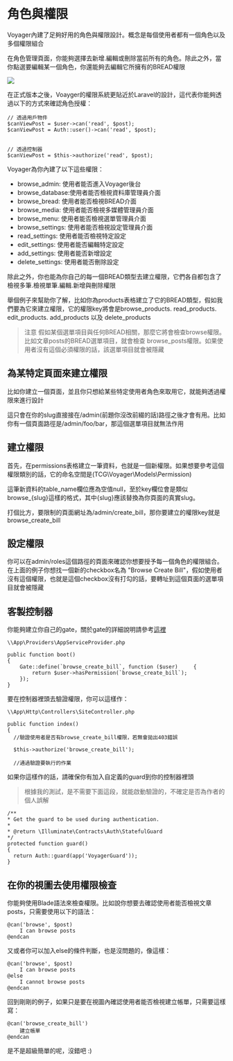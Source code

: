 # 角色與權限

Voyager內建了足夠好用的角色與權限設計。概念是每個使用者都有一個角色以及多個權限組合

在角色管理頁面，你能夠選擇去新增.編輯或刪除當前所有的角色。除此之外，當你點選要編輯某一個角色，你還能夠去編輯它所擁有的BREAD權限

![](https://i.imgur.com/jj0R42n.png)

在正式版本之後，Voayger的權限系統更貼近於Laravel的設計，這代表你能夠透過以下的方式來確認角色授權：

```
// 透過用戶物件
$canViewPost = $user->can('read', $post);
$canViewPost = Auth::user()->can('read', $post);


// 透過控制器
$canViewPost = $this->authorize('read', $post);
```

Voyager為你內建了以下這些權限：

* browse\_admin: 使用者能否進入Voyager後台
* browse\_database:使用者能否檢視資料庫管理員介面
* browse\_bread: 使用者能否檢視BREAD介面
* browse\_media: 使用者能否檢視多媒體管理員介面
* browse\_menu: 使用者能否檢視選單管理員介面
* browse\_settings: 使用者能否檢視設定管理員介面
* read\_settings: 使用者能否檢視特定設定
* edit\_settings: 使用者能否編輯特定設定
* add\_settings: 使用者能否新增設定
* delete\_settings: 使用者能否刪除設定

除此之外，你也能為你自己的每一個BREAD類型去建立權限，它們各自都包含了檢視多筆.檢視單筆.編輯.新增與刪除權限

舉個例子來幫助你了解，比如你為products表格建立了它的BREAD類型，假如我們要為它來建立權限，它的權限key將會是browse\_products. read\_products. edit\_products. add\_products 以及 delete\_products

> 注意 假如某個選單項目與任何BREAD相關，那麼它將會檢查browse權限。比如文章posts的BREAD選單項目，就會檢查 browse\_posts權限。如果使用者沒有這個必須權限的話，該選單項目就會被隱藏

## 為某特定頁面來建立權限

比如你建立一個頁面，並且你只想給某些特定使用者角色來取用它，就能夠透過權限來進行設計

這只會在你的slug直接接在/admin\(前題你沒改前綴的話\)路徑之後才會有用。比如你有一個頁面路徑是/admin/foo/bar，那這個選單項目就無法作用

## 建立權限

首先，在permissions表格建立一筆資料，也就是一個新權限。如果想要參考這個權限類別的話，它的命名空間是\(TCG\Voyager\Models\Permission\)

這筆新資料的table_name欄位應為空值null，至於key欄位會是類似browse_{slug}這樣的格式，其中{slug}應該替換為你頁面的真實slug。

打個比方，要限制的頁面網址為/admin/create\_bill，那你要建立的權限key就是browse\_create\_bill

## 設定權限

你可以在admin/roles這個路徑的頁面來確認你想要授予每一個角色的權限組合。在上面的例子你想找一個新的checkbox名為 "Browse Create Bill"，假如使用者沒有這個權限，也就是這個checkbox沒有打勾的話，要轉址到這個頁面的選單項目就會被隱藏

## 客製控制器

你能夠建立你自己的gate，關於gate的詳細說明請參考[這裡](https://laravel.com/docs/authorization#gates)

```
\\App\Providers\AppServiceProvider.php

public function boot()
{
    Gate::define(`browse_create_bill`, function ($user)     {
        return $user->hasPermission(`browse_create_bill`);
    });
}
```

要在控制器裡頭去驗證權限，你可以這樣作：

```
\\App\Http\Controllers\SiteController.php

public function index()
{
  //驗證使用者是否有browse_create_bill權限，若無會拋出403錯誤

  $this->authorize('browse_create_bill');

  //通過驗證要執行的作業
```

如果你這樣作的話，請確保你有加入自定義的guard到你的控制器裡頭

> 根據我的測試，是不需要下面這段，就能啟動驗證的，不確定是否為作者的個人誤解

```
/**
* Get the guard to be used during authentication.
*
* @return \Illuminate\Contracts\Auth\StatefulGuard
*/
protected function guard()
{
  return Auth::guard(app('VoyagerGuard'));
}
```

## 在你的視圖去使用權限檢查

你能夠使用Blade語法來檢查權限。比如說你想要去確認使用者能否檢視文章posts，只需要使用以下的語法：

```
@can('browse', $post)
    I can browse posts
@endcan
```

又或者你可以加入else的條件判斷，也是沒問題的，像這樣：

```
@can('browse', $post)
    I can browse posts
@else
    I cannot browse posts
@endcan
```

回到剛剛的例子，如果只是要在視圖內確認使用者能否檢視建立帳單，只需要這樣寫：

```
@can('browse_create_bill')
    建立帳單
@endcan
```

是不是超級簡單的呢，沒錯吧 :\)

